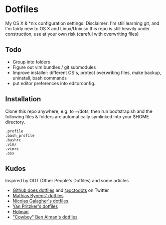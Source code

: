 Dotfiles
========

My OS X & \*nix configuration settings. 
Disclaimer: I'm still learning git, and I'm fairly new to OS X and Linux/Unix so this repo is still heavily under construction, use at your own risk (careful with overwriting files)

Todo
-----

* Group into folders
* Figure out vim bundles / git submodules
* Improve installer: different OS's, protect overwriting files, make backup, uninstall, bash commands
* put editor preferences into editorconfig..

Installation
------------

Clone this repo anywhere, e.g. to ~/dots, then run bootstrap.sh and the following files & folders are automatically symlinked into your $HOME directory.

    .profile
    .bash_profile
    .bashrc
    .vim/
    .vimrc
    .osx

Kudos
-----

Inspired by ODT (Other People's Dotfiles) and some articles

* [Github does dotfiles](http://dotfiles.github.io/) and [@octodots](http://www.twitter.com/octodots) on Twitter
* [Mathias Bynens' dotfiles](https://github.com/mathiasbynens/dotfiles)
* [Nicolas Galagher's dotfiles](https://github.com/necolas/dotfiles)
* [Yan Pritzker's dotfiles](https://github.com/skwp/dotfiles)
* [Holman](https://github.com/holman/dotfiles)
* ["Cowboy" Ben Alman's dotfiles](https://github.com/cowboy/dotfiles)


